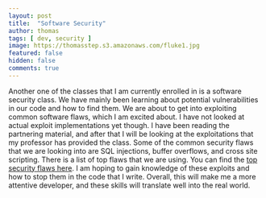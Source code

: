```yaml
---
layout: post
title:  "Software Security"
author: thomas
tags: [ dev, security ]
image: https://thomasstep.s3.amazonaws.com/fluke1.jpg
featured: false
hidden: false
comments: true
---
```

Another one of the classes that I am currently enrolled in is a software security class. We have mainly been learning about potential vulnerabilities in our code and how to find them. We are about to get into exploiting common software flaws, which I am excited about. I have not looked at actual exploit implementations yet though. I have been reading the partnering material, and after that I will be looking at the exploitations that my professor has provided the class. Some of the common security flaws that we are looking into are SQL injections, buffer overflows, and cross site scripting. There is a list of top flaws that we are using. You can find the [top security flaws here](https://cwe.mitre.org/top25/index.html).
I am hoping to gain knowledge of these exploits and how to stop them in the code that I write. Overall, this will make me a more attentive developer, and these skills will translate well into the real world.
